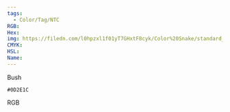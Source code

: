 ```yaml
---
tags:
  - Color/Tag/NTC
RGB:
Hex:
img: https://filedn.com/l0hpzxl1f01yT7GHxtF8cyk/Color%20Snake/standard_csv_to_svg/%23/0D2E1C.svg
CMYK:
HSL:
Name:
---
```

Bush
```palette
#0D2E1C
```
RGB
